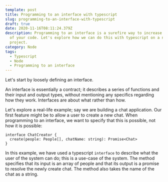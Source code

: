 ```yaml
---
template: post
title: Programming to an interface with typescript
slug: programming-to-an-interface-with-typescript
draft: true
date: 2020-11-16T08:11:24.379Z
description: Programming to an interface is a surefire way to increase the value
  of your code. Let's explore how we can do this with typescript on a node
  project.
category: Node
tags:
  - Typescript
  - Node
  - Programming to an interface
---
```

Let's start by loosely defining an interface.

An interface is essentially a contract; it describes a series of functions and their input and output types, without mentioning any specifics regarding how they work. Interfaces are about what rather than how.

Let's explore a real-life example; say we are building a chat application. Our first feature might be to allow a user to create a new chat. When programming to an interface, we want to specify that this is possible, not how it is possible:

```
interface ChatCreator {
  create(people: People[], chatName: string): Promise<Chat>
}
```

In this example, we have used a typescript `interface` to describe what the user of the system can do; this is a use-case of the system. The method specifies that its input is an array of people and that its output is a promise to resolve the newly create chat. The method also takes the name of the chat as a string.